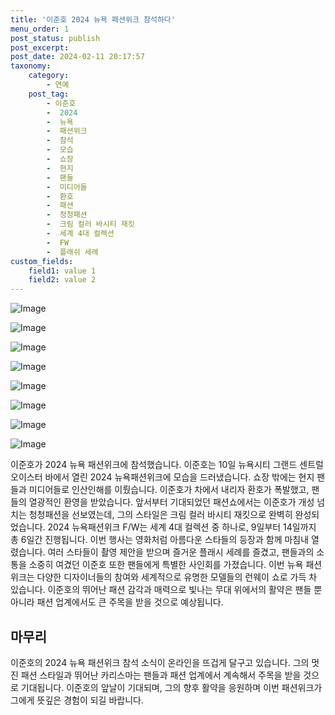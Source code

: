 ```yaml
---
title: '이준호 2024 뉴욕 패션위크 참석하다'
menu_order: 1
post_status: publish
post_excerpt: 
post_date: 2024-02-11 20:17:57
taxonomy:
    category:
        - 연예
    post_tag:
        - 이준호
        -  2024
        -  뉴욕
        -  패션위크
        -  참석
        -  모습
        -  쇼장
        -  현지
        -  팬들
        -  미디어들
        -  환호
        -  패션
        -  청청패션
        -  크림 컬러 바시티 재킷
        -  세계 4대 컬렉션
        -  FW
        -  플래쉬 세례
custom_fields:
    field1: value 1
    field2: value 2
---
```


![Image](https://mimgnews.pstatic.net/image/433/2024/02/11/0000101418_001_20240211111601490.png?type=w540)

![Image](https://ssl.pstatic.net/mimgnews/image/433/2024/02/11/0000101418_002_20240211111601543.png?type=w540)

![Image](https://mimgnews.pstatic.net/image/433/2024/02/11/0000101418_003_20240211111601593.jpg?type=w540)

![Image](https://ssl.pstatic.net/mimgnews/image/433/2024/02/11/0000101418_004_20240211111601634.png?type=w540)

![Image](https://mimgnews.pstatic.net/image/433/2024/02/11/0000101418_005_20240211111601704.png?type=w540)

![Image](https://ssl.pstatic.net/mimgnews/image/433/2024/02/11/0000101418_006_20240211111601740.png?type=w540)

![Image](https://mimgnews.pstatic.net/image/433/2024/02/11/0000101418_007_20240211111601791.png?type=w540)

![Image](https://ssl.pstatic.net/mimgnews/image/433/2024/02/11/0000101418_008_20240211111601844.png?type=w540)

이준호가 2024 뉴욕 패션위크에 참석했습니다. 이준호는 10일 뉴욕시티 그랜드 센트럴 오이스터 바에서 열린 2024 뉴욕패션위크에 모습을 드러냈습니다. 쇼장 밖에는 현지 팬들과 미디어들로 인산인해를 이뤘습니다. 이준호가 차에서 내리자 환호가 폭발했고, 팬들의 열광적인 환영을 받았습니다. 앞서부터 기대되었던 패션쇼에서는 이준호가 개성 넘치는 청청패션을 선보였는데, 그의 스타일은 크림 컬러 바시티 재킷으로 완벽히 완성되었습니다. 
2024 뉴욕패션위크 F/W는 세계 4대 컬렉션 중 하나로, 9일부터 14일까지 총 6일간 진행됩니다. 이번 행사는 영화처럼 아름다운 스타들의 등장과 함께 마침내 열렸습니다. 여러 스타들이 촬영 제안을 받으며 즐거운 플래시 세례를 즐겼고, 팬들과의 소통을 소중히 여겼던 이준호 또한 팬들에게 특별한 사인회를 가졌습니다.
이번 뉴욕 패션위크는 다양한 디자이너들의 참여와 세계적으로 유명한 모델들의 런웨이 쇼로 가득 차 있습니다. 이준호의 뛰어난 패션 감각과 매력으로 빛나는 무대 위에서의 활약은 팬들 뿐 아니라 패션 업계에서도 큰 주목을 받을 것으로 예상됩니다.
## 마무리
이준호의 2024 뉴욕 패션위크 참석 소식이 온라인을 뜨겁게 달구고 있습니다. 그의 멋진 패션 스타일과 뛰어난 카리스마는 팬들과 패션 업계에서 계속해서 주목을 받을 것으로 기대됩니다. 이준호의 앞날이 기대되며, 그의 향후 활약을 응원하며 이번 패션위크가 그에게 뜻깊은 경험이 되길 바랍니다.
